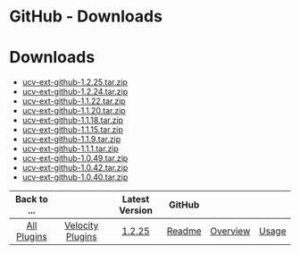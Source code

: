 
GitHub - Downloads
==================

# Downloads

- [ucv-ext-github-1.2.25.tar.zip](https://raw.githubusercontent.com/UrbanCode/IBM-UCV-PLUGINS/main/files/ucv-ext-github/ucv-ext-github-1.2.25.tar.zip)
- [ucv-ext-github-1.2.24.tar.zip](https://raw.githubusercontent.com/UrbanCode/IBM-UCV-PLUGINS/main/files/ucv-ext-github/ucv-ext-github-1.2.24.tar.zip)
- [ucv-ext-github-1.1.22.tar.zip](https://raw.githubusercontent.com/UrbanCode/IBM-UCV-PLUGINS/main/files/ucv-ext-github/ucv-ext-github-1.1.22.tar.zip)
- [ucv-ext-github-1.1.20.tar.zip](https://raw.githubusercontent.com/UrbanCode/IBM-UCV-PLUGINS/main/files/ucv-ext-github/ucv-ext-github-1.1.20.tar.zip)
- [ucv-ext-github-1.1.18.tar.zip](https://raw.githubusercontent.com/UrbanCode/IBM-UCV-PLUGINS/main/files/ucv-ext-github/ucv-ext-github-1.1.18.tar.zip)
- [ucv-ext-github-1.1.15.tar.zip](https://raw.githubusercontent.com/UrbanCode/IBM-UCV-PLUGINS/main/files/ucv-ext-github/ucv-ext-github-1.1.15.tar.zip)
- [ucv-ext-github-1.1.9.tar.zip](https://raw.githubusercontent.com/UrbanCode/IBM-UCV-PLUGINS/main/files/ucv-ext-github/ucv-ext-github-1.1.9.tar.zip)
- [ucv-ext-github-1.1.1.tar.zip](https://raw.githubusercontent.com/UrbanCode/IBM-UCV-PLUGINS/main/files/ucv-ext-github/ucv-ext-github-1.1.1.tar.zip)
- [ucv-ext-github-1.0.49.tar.zip](https://raw.githubusercontent.com/UrbanCode/IBM-UCV-PLUGINS/main/files/ucv-ext-github/ucv-ext-github-1.0.49.tar.zip)
- [ucv-ext-github-1.0.42.tar.zip](https://raw.githubusercontent.com/UrbanCode/IBM-UCV-PLUGINS/main/files/ucv-ext-github/ucv-ext-github-1.0.42.tar.zip)
- [ucv-ext-github-1.0.40.tar.zip](https://raw.githubusercontent.com/UrbanCode/IBM-UCV-PLUGINS/main/files/ucv-ext-github/ucv-ext-github-1.0.40.tar.zip)

|Back to ...||Latest Version|GitHub |||
| :---: | :---: | :---: | :---: | :---: | :---: |
|[All Plugins](../../index.md)|[Velocity Plugins](../README.md)|[1.2.25](https://raw.githubusercontent.com/UrbanCode/IBM-UCV-PLUGINS/main/files/ucv-ext-github/ucv-ext-github-1.2.25.tar.zip)|[Readme](README.md)|[Overview](overview.md)|[Usage](usage.md)|
